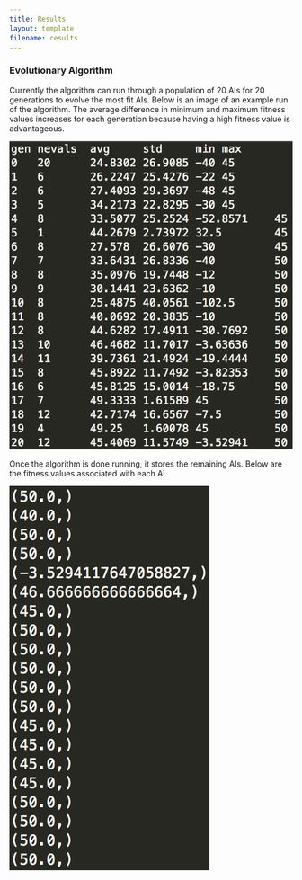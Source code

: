 ```yaml
---
title: Results
layout: template
filename: results
--- 
```


### Evolutionary Algorithm
Currently the algorithm can run through a population of 20 AIs for 20 generations to evolve the most fit AIs. Below is an image of an example run of the algorithm. The average difference in minimum and maximum fitness values increases for each generation because having a high fitness value is advantageous.

<img src="https://raw.githubusercontent.com/anikapayano/SoftDes-Final-Project/gh-pages/EvolutionResults.png" alt="" />

Once the algorithm is done running, it stores the remaining AIs. Below are the fitness values associated with each AI. 

<img src="https://raw.githubusercontent.com/anikapayano/SoftDes-Final-Project/gh-pages/fitnessresults.png" alt="" />


